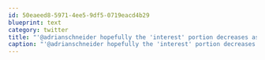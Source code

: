 ```yaml
---
id: 50eaeed8-5971-4ee5-9df5-0719eacd4b29
blueprint: text
category: twitter
title: "'@adrianschneider hopefully the 'interest' portion decreases as a result ;)"
caption: "'@adrianschneider hopefully the 'interest' portion decreases as a result ;)"
---
```

